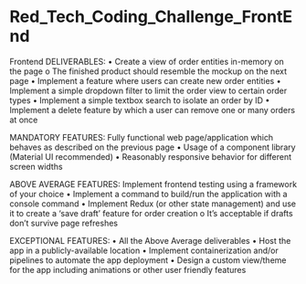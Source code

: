 # Red_Tech_Coding_Challenge_FrontEnd

Frontend
DELIVERABLES:
• Create a view of order entities in-memory on the page o The finished product should resemble the mockup on the next page • Implement a feature where users can create new order entities • Implement a simple dropdown filter to limit the order view to certain order types • Implement a simple textbox search to isolate an order by ID • Implement a delete feature by which a user can remove one or many orders at once

MANDATORY FEATURES:
Fully functional web page/application which behaves as described on the previous page • Usage of a component library (Material UI recommended) • Reasonably responsive behavior for different screen widths

ABOVE AVERAGE FEATURES:
Implement frontend testing using a framework of your choice • Implement a command to build/run the application with a console command • Implement Redux (or other state management) and use it to create a ‘save draft’ feature for order creation o It’s acceptable if drafts don’t survive page refreshes

EXCEPTIONAL FEATURES:
• All the Above Average deliverables • Host the app in a publicly-available location • Implement containerization and/or pipelines to automate the app deployment • Design a custom view/theme for the app including animations or other user friendly features
